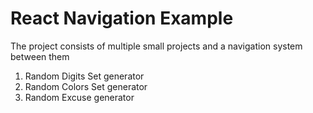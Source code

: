 # React Navigation Example

The project consists of multiple small projects and a navigation system between them

1. Random Digits Set generator
2. Random Colors Set generator
3. Random Excuse generator


